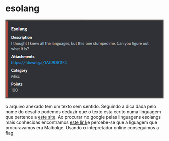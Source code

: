 # esolang 

![problema](https://github.com/tom-xs/CTF_notes/blob/master/sqrt-i/09-01-2021/esolang%20challenge.PNG)

o arquivo anexado tem um texto sem sentido. Seguindo a dica dada pelo nome do desafio podemos deduzir que o texto esta ecrito numa linguagem que pertence a [este site](esolangs.org). Ao procurar no google pelas linguagens esolangs mais conhecidas encontramos [este link](https://ourcodeworld.com/articles/read/427/top-10-most-complex-and-bizarre-esoteric-programming-languages)e percebe-se que a liguagem que procuravamos era Malbolge. Usando o intepretador online conseguimos a flag.
